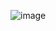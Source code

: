 ![image](https://user-images.githubusercontent.com/64529936/130246069-70793317-f6f8-4267-aa85-62275c50d3e6.png)
